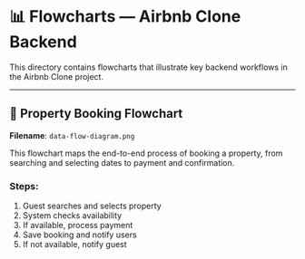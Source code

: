 # 📊 Flowcharts — Airbnb Clone Backend

This directory contains flowcharts that illustrate key backend workflows in the Airbnb Clone project.

---

## 🏡 Property Booking Flowchart

**Filename**: `data-flow-diagram.png`

This flowchart maps the end-to-end process of booking a property, from searching and selecting dates to payment and confirmation.

### Steps:
1. Guest searches and selects property
2. System checks availability
3. If available, process payment
4. Save booking and notify users
5. If not available, notify guest

